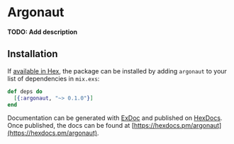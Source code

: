 # Argonaut

**TODO: Add description**

## Installation

If [available in Hex](https://hex.pm/docs/publish), the package can be installed
by adding `argonaut` to your list of dependencies in `mix.exs`:

```elixir
def deps do
  [{:argonaut, "~> 0.1.0"}]
end
```

Documentation can be generated with [ExDoc](https://github.com/elixir-lang/ex_doc)
and published on [HexDocs](https://hexdocs.pm). Once published, the docs can
be found at [https://hexdocs.pm/argonaut](https://hexdocs.pm/argonaut).

